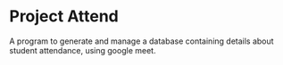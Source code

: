Project Attend
==============

A program to generate and manage a database containing
details about student attendance, using google meet.
